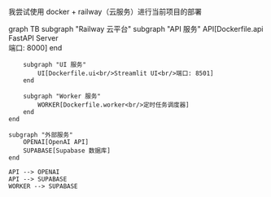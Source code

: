 #

我尝试使用 docker + railway（云服务）进行当前项目的部署

graph TB
subgraph "Railway 云平台"
subgraph "API 服务"
API[Dockerfile.api<br/>FastAPI Server<br/>端口: 8000]
end

        subgraph "UI 服务"
            UI[Dockerfile.ui<br/>Streamlit UI<br/>端口: 8501]
        end

        subgraph "Worker 服务"
            WORKER[Dockerfile.worker<br/>定时任务调度器]
        end
    end

    subgraph "外部服务"
        OPENAI[OpenAI API]
        SUPABASE[Supabase 数据库]
    end

    API --> OPENAI
    API --> SUPABASE
    WORKER --> SUPABASE
